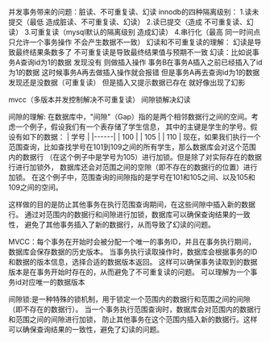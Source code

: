 并发事务带来的问题：脏读、不可重复读、幻读
innodb的四种隔离级别：
1.读未提交（最低 造成脏读、不可重复读、幻读）
2.读已提交（造成 不可重复读、幻读）
3.可重复读（mysql默认的隔离级别 造成幻读）
4.串行化（最高 同一时间点只允许一个事务操作  不会产生数据不一致）
幻读和不可重复读的理解：  幻读是导致最终结果条数多了   不可重复读是导致最终结果值与预期不一致 
幻读：比如说事务A查询id为1的数据 发现没有 则做插入操作  事务B在事务A插入之前已经插入了id为1的数据 这时候事务A再去做插入操作就会报错  但是事务A再去查询id为1的数据 发现还是没数据（可重复读） 但是插入又提示数据已存在  就好像出现了幻影

mvcc（多版本并发控制解决不可重复读）  间隙锁解决幻读

间隙的理解:
在数据库中，"间隙"（Gap）指的是两个相邻数据行之间的空间。考虑一个例子，假设我们有一个表存储了学生信息，
其中的主键是学生的学号。假设有如下的数据：
| 学号 |
|------|
|  100 |
|  105 |
|  110 |
现在，如果我们执行一个范围查询，比如查找学号在101到109之间的所有学生，那么数据库会对这个范围内的数据行
（在这个例子中是学号为105）进行加锁。但是除了对实际存在的数据行进行加锁外，
数据库还会对范围之间的空隙（即不存在的数据行的位置）进行加锁。
在这个例子中，范围查询的间隙指的是学号在101和105之间、以及105和109之间的空间。

这样做的目的是防止其他事务在执行范围查询期间，在这些间隙中插入新的数据行。
通过对范围内的数据行和间隙进行加锁，数据库可以确保查询结果的一致性，
避免了其他事务插入了新的数据行，从而导致了幻读的问题。

MVCC：每个事务在开始时会被分配一个唯一的事务ID，并且在事务执行期间，数据库会保存数据的历史版本。
当事务执行读取操作时，数据库会根据事务的ID和数据的版本信息，选择合适的数据版本返回。
这样可以确保事务读取到的数据版本是在事务开始时存在的，从而避免了不可重复读的问题。
可以理解为一个事务id对应唯一的数据版本

间隙锁:是一种特殊的锁机制，用于锁定一个范围内的数据行和范围之间的间隙（即不存在的数据行）。
当一个事务执行范围查询时，数据库会对范围内的数据行和范围之间的间隙进行加锁，
防止其他事务在这个范围内插入新的数据行。这样可以确保查询结果的一致性，避免了幻读的问题。